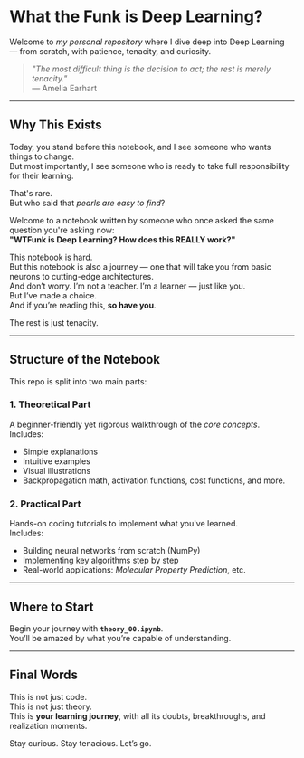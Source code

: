 # What the Funk is Deep Learning?

Welcome to *my personal repository* where I dive deep into Deep Learning — from scratch, with patience, tenacity, and curiosity.

> *"The most difficult thing is the decision to act; the rest is merely tenacity."*  
> — Amelia Earhart

---

## Why This Exists
 
Today, you stand before this notebook, and I see someone who wants things to change.  
But most importantly, I see someone who is ready to take full responsibility for their learning.

That's rare.  
But who said that *pearls are easy to find*?

Welcome to a notebook written by someone who once asked the same question you're asking now:  
**"WTFunk is Deep Learning? How does this REALLY work?"**

This notebook is hard.  
But this notebook is also a journey — one that will take you from basic neurons to cutting-edge architectures.  
And don’t worry. I’m not a teacher. I’m a learner — just like you.  
But I’ve made a choice.  
And if you’re reading this, **so have you**.

The rest is just tenacity.

---

## Structure of the Notebook

This repo is split into two main parts:

### 1. Theoretical Part
A beginner-friendly yet rigorous walkthrough of the *core concepts*.  
Includes:
- Simple explanations
- Intuitive examples
- Visual illustrations
- Backpropagation math, activation functions, cost functions, and more.

### 2. Practical Part
Hands-on coding tutorials to implement what you've learned.  
Includes:
- Building neural networks from scratch (NumPy)
- Implementing key algorithms step by step
- Real-world applications: *Molecular Property Prediction*, etc.

---

## Where to Start

Begin your journey with **`theory_00.ipynb`**.  
You’ll be amazed by what you’re capable of understanding.

---

## Final Words

This is not just code.  
This is not just theory.  
This is **your learning journey**, with all its doubts, breakthroughs, and realization moments.

Stay curious. Stay tenacious. Let’s go.

